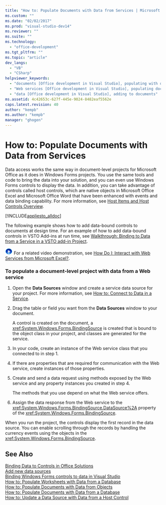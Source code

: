 ```yaml
---
title: "How to: Populate Documents with Data from Services | Microsoft Docs"
ms.custom: ""
ms.date: "02/02/2017"
ms.prod: "visual-studio-dev14"
ms.reviewer: ""
ms.suite: ""
ms.technology: 
  - "office-development"
ms.tgt_pltfrm: ""
ms.topic: "article"
dev_langs: 
  - "VB"
  - "CSharp"
helpviewer_keywords: 
  - "documents [Office development in Visual Studio], populating with data"
  - "Web services [Office development in Visual Studio], populating documents"
  - "data [Office development in Visual Studio], adding to documents"
ms.assetid: 4c42653c-627f-445e-9024-8482eaf5562e
caps.latest.revision: 40
author: "kempb"
ms.author: "kempb"
manager: "ghogen"
---
```

# How to: Populate Documents with Data from Services
  Data access works the same way in document-level projects for Microsoft Office as it does in Windows Forms projects. You use the same tools and code to bring the data into your solution, and you can even use Windows Forms controls to display the data. In addition, you can take advantage of controls called host controls, which are native objects in Microsoft Office Excel and Microsoft Office Word that have been enhanced with events and data binding capability. For more information, see [Host Items and Host Controls Overview](../vsto/host-items-and-host-controls-overview.md).  
  
 [!INCLUDE[appliesto_alldoc](../vsto/includes/appliesto-alldoc-md.md)]  
  
 The following example shows how to add data-bound controls to documents at design time. For an example of how to add data-bound controls in VSTO Add-ins at run time, see [Walkthrough: Binding to Data from a Service in a VSTO add-in Project](../vsto/walkthrough-binding-to-data-from-a-service-in-a-vsto-add-in-project.md).  
  
 ![link to video](../vsto/media/playvideo.gif "link to video") For a related video demonstration, see [How Do I: Interact with Web Services from Microsoft Excel?](http://go.microsoft.com/fwlink/?LinkID=130284).  
  
### To populate a document-level project with data from a Web service  
  
1.  Open the **Data Sources** window and create a service data source for your project. For more information, see [How to: Connect to Data in a Service](../Topic/How%20to:%20Connect%20to%20Data%20in%20a%20Service.md).  
  
2.  Drag the table or field you want from the **Data Sources** window to your document.  
  
     A control is created on the document, a <xref:System.Windows.Forms.BindingSource> is created that is bound to the object class in your project, and classes are generated for the service.  
  
3.  In your code, create an instance of the Web service class that you connected to in step 1.  
  
4.  If there are properties that are required for communication with the Web service, create instances of those properties.  
  
5.  Create and send a data request using methods exposed by the Web service and any property instances you created in step 4.  
  
     The methods that you use depend on what the Web service offers.  
  
6.  Assign the data response from the Web service to the <xref:System.Windows.Forms.BindingSource.DataSource%2A> property of the <xref:System.Windows.Forms.BindingSource>.  
  
 When you run the project, the controls display the first record in the data source. You can enable scrolling through the records by handling the currency events using the objects in the <xref:System.Windows.Forms.BindingSource>.  
  
## See Also  
 [Binding Data to Controls in Office Solutions](../vsto/binding-data-to-controls-in-office-solutions.md)   
 [Add new data sources](/visual-studio/data-tools/add-new-data-sources)   
 [Binding Windows Forms controls to data in Visual Studio](../Topic/Binding%20Windows%20Forms%20controls%20to%20data%20in%20Visual%20Studio.md)   
 [How to: Populate Worksheets with Data from a Database](../vsto/how-to-populate-worksheets-with-data-from-a-database.md)   
 [How to: Populate Documents with Data from Objects](../vsto/how-to-populate-documents-with-data-from-objects.md)   
 [How to: Populate Documents with Data from a Database](../vsto/how-to-populate-documents-with-data-from-a-database.md)   
 [How to: Update a Data Source with Data from a Host Control](../vsto/how-to-update-a-data-source-with-data-from-a-host-control.md)  
  
  
